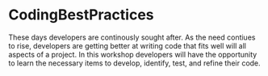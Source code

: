 # CodingBestPractices
These days developers are continously sought after. As the need contiues to rise, developers are getting better at writing code that fits well will all aspects of a project. In this workshop developers will have the opportunity to learn the necessary items to develop, identify, test, and refine their code.
